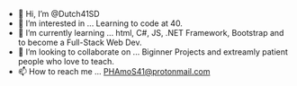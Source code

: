 - 👋 Hi, I’m @Dutch41SD
- 👀 I’m interested in ... Learning to code at 40.
- 🌱 I’m currently learning ... html, C#, JS, .NET Framework, Bootstrap and to become a Full-Stack Web Dev.
- 💞️ I’m looking to collaborate on ... Biginner Projects and extreamly patient people who love to teach. 
- 📫 How to reach me ... PHAmoS41@protonmail.com

<!---
Dutch41SD/Dutch41SD is a ✨ special ✨ repository because its `README.md` (this file) appears on your GitHub profile.
You can click the Preview link to take a look at your changes.
--->
